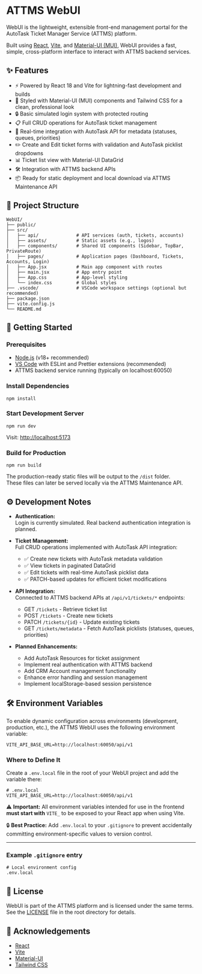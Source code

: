 # ATTMS WebUI

WebUI is the lightweight, extensible front-end management portal for the AutoTask Ticket Manager Service (ATTMS) platform.

Built using [React](https://react.dev/), [Vite](https://vitejs.dev/), and [Material-UI (MUI)](https://mui.com/), WebUI provides a fast, simple, cross-platform interface to interact with ATTMS backend services.

## ✨ Features

- ⚡ Powered by React 18 and Vite for lightning-fast development and builds
- 🎨 Styled with Material-UI (MUI) components and Tailwind CSS for a clean, professional look
- 🔒 Basic simulated login system with protected routing
- 📋 Full CRUD operations for AutoTask ticket management
- 🔗 Real-time integration with AutoTask API for metadata (statuses, queues, priorities)
- ✏️ Create and Edit ticket forms with validation and AutoTask picklist dropdowns
- 📊 Ticket list view with Material-UI DataGrid
- 🛠️ Integration with ATTMS backend APIs
- 📦 Ready for static deployment and local download via ATTMS Maintenance API

## 📂 Project Structure

```plaintext
WebUI/
├── public/
├── src/
│   ├── api/              # API services (auth, tickets, accounts)
│   ├── assets/           # Static assets (e.g., logos)
│   ├── components/       # Shared UI components (Sidebar, TopBar, PrivateRoute)
│   ├── pages/            # Application pages (Dashboard, Tickets, Accounts, Login)
│   ├── App.jsx           # Main app component with routes
│   ├── main.jsx          # App entry point
│   ├── App.css           # App-level styling
│   └── index.css         # Global styles
├── .vscode/              # VSCode workspace settings (optional but recommended)
├── package.json
├── vite.config.js
└── README.md
```

## 🚀 Getting Started

### Prerequisites

- [Node.js](https://nodejs.org/) (v18+ recommended)
- [VS Code](https://code.visualstudio.com/) with ESLint and Prettier extensions (recommended)
- ATTMS backend service running (typically on localhost:60050)

### Install Dependencies

```
npm install
```

### Start Development Server

```
npm run dev
```

Visit: [http://localhost:5173](http://localhost:5173)

### Build for Production

```
npm run build
```

The production-ready static files will be output to the `/dist` folder.  
These files can later be served locally via the ATTMS Maintenance API.

## ⚙️ Development Notes

- **Authentication:**  
  Login is currently simulated. Real backend authentication integration is planned.
- **Ticket Management:**  
  Full CRUD operations implemented with AutoTask API integration:

  - ✅ Create new tickets with AutoTask metadata validation
  - ✅ View tickets in paginated DataGrid
  - ✅ Edit tickets with real-time AutoTask picklist data
  - ✅ PATCH-based updates for efficient ticket modifications

- **API Integration:**  
  Connected to ATTMS backend APIs at `/api/v1/tickets/*` endpoints:

  - GET `/tickets` - Retrieve ticket list
  - POST `/tickets` - Create new tickets
  - PATCH `/tickets/{id}` - Update existing tickets
  - GET `/tickets/metadata` - Fetch AutoTask picklists (statuses, queues, priorities)

- **Planned Enhancements:**
  - Add AutoTask Resources for ticket assignment
  - Implement real authentication with ATTMS backend
  - Add CRM Account management functionality
  - Enhance error handling and session management
  - Implement localStorage-based session persistence

## 🛠️ Environment Variables

To enable dynamic configuration across environments (development, production, etc.), the ATTMS WebUI uses the following environment variable:

```
VITE_API_BASE_URL=http://localhost:60050/api/v1
```

### Where to Define It

Create a `.env.local` file in the root of your WebUI project and add the variable there:

```
# .env.local
VITE_API_BASE_URL=http://localhost:60050/api/v1
```

⚠️ **Important:** All environment variables intended for use in the frontend **must start with** `VITE_` to be exposed to your React app when using Vite.

🔒 **Best Practice:** Add `.env.local` to your `.gitignore` to prevent accidentally committing environment-specific values to version control.

---

### Example `.gitignore` entry

```
# Local environment config
.env.local
```

## 📄 License

WebUI is part of the ATTMS platform and is licensed under the same terms. See the [LICENSE](../LICENSE) file in the root directory for details.

## 🙌 Acknowledgements

- [React](https://react.dev/)
- [Vite](https://vitejs.dev/)
- [Material-UI](https://mui.com/)
- [Tailwind CSS](https://tailwindcss.com/)
